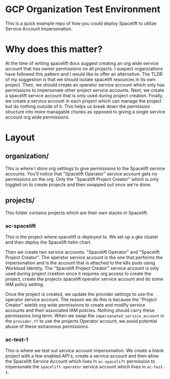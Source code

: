 # GCP Organization Test Environment
This is a quick example repo of how you could deploy Spacelift to utilize Service Account Impersonation.

# Why does this matter?
At the time of writing spacelift docs suggest creating an org wide service account that has owner permissions on all projects. I suspect organizations have followed this pattern and I would like to offer an alternative. The TLDR of my suggestion is that we should isolate spacelift resources in its own project. Then, we should create an operator service account which only has permissions to impersonate other project service accounts. Next, we create a spacelift service account that is only used during project creation. Finally, we create a service account in each project which can manage the project but do nothing outside of it. This helps us break down the permission structure into more managable chunks as opposed to giving a single service account org wide permissions. 

# Layout

## organization/
This is where I store org settings to give permissions to the Spacelift service accounts. You'll notice that "Spacelift Operator" service account gets no permissions on the org. Only the "Spacelift Project Creator" which is only toggled on to create projects and then swapped out once we're done.

## projects/
This folder contains projects which are their own stacks in Spacelift.

### ac-spacelift
This is the project where spacelift is deployed to. We set up a gke cluster and then deploy the Spacelift helm chart. 

Then we create two service accounts. "Spacelift Operator" and "Spacelift Project Creator". The operator service account is the one that performs the impersonation and is the account that is attached to the k8s pods using Workload Identity. The "Spacelift Project Creator" service account is only used during project creation since it requires org access to create the project, create the projects spacelift operator service account and do some IAM policy setting. 

Once the project is created, we update the provider settings to use the operator service account. The reason we do this is because the "Project Creator" wields org wide permissions to create and modify service accounts and their associated IAM policies. Nothing should carry these permissions long term. When we swap the `impersonated_service_account` in the `provider.tf` to use the projects Operator account, we avoid potential abuse of these extraneous permissions.

### ac-test-1
This is where we test out service account impersonation. We create a blank project with a few enabled API's, create a service account and then allow the Spacelift Service Account which lives in `ac-spacelift` permission to impersonate the `spacelift-operator` service account which lives in `ac-test-1`.
